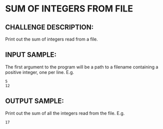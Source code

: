 SUM OF INTEGERS FROM FILE
=========================

CHALLENGE DESCRIPTION:
----------------------

Print out the sum of integers read from a file.

INPUT SAMPLE:
-------------

The first argument to the program will be a path to a filename containing a positive integer, one per line. E.g.

	5
	12

OUTPUT SAMPLE:
--------------

Print out the sum of all the integers read from the file. E.g.

	17
